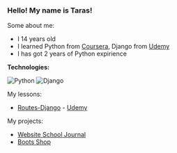 ### Hello! My name is Taras!

Some about me:
- I 14 years old
- I learned Python from [Coursera](https://ru.coursera.org/), Django from [Udemy](https://www.udemy.com)
- I has got 2 years of Python expirience

<b>Technologies:</b>

![Python](https://img.shields.io/badge/Python-3.8-brightgreen)
![Django](https://img.shields.io/badge/Django-3.2-success)

My lessons:
- [Routes-Django](https://github.com/Taras265/Routes-Django) - [Udemy](https://www.udemy.com/course/django-31-junior-django-developer/)

My projects:
- [Website School Journal](https://github.com/Taras265/Journal)
- [Boots Shop](https://github.com/Taras265/Shop)
<!--
**Taras265/Taras265** is a ✨ _special_ ✨ repository because its `README.md` (this file) appears on your GitHub profile.

Here are some ideas to get you started:

- 🔭 I’m currently working on ...
- 🌱 I’m currently learning ...
- 👯 I’m looking to collaborate on ...
- 🤔 I’m looking for help with ...
- 💬 Ask me about ...
- 📫 How to reach me: ...
- 😄 Pronouns: ...
- ⚡ Fun fact: ...
-->
